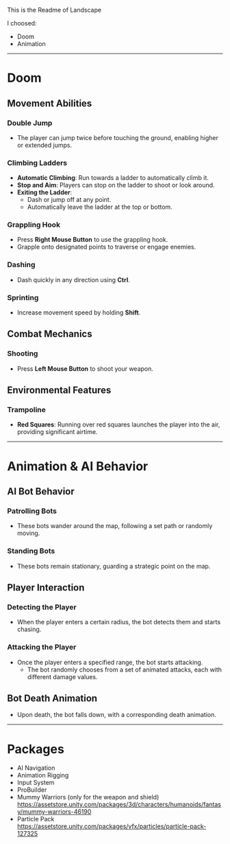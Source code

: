 This is the Readme of Landscape

I choosed:

- Doom
- Animation 

---

# Doom

## Movement Abilities
### Double Jump
- The player can jump twice before touching the ground, enabling higher or extended jumps.

### Climbing Ladders
- **Automatic Climbing**: Run towards a ladder to automatically climb it.
- **Stop and Aim**: Players can stop on the ladder to shoot or look around.
- **Exiting the Ladder**:
  - Dash or jump off at any point.
  - Automatically leave the ladder at the top or bottom.

### Grappling Hook
- Press **Right Mouse Button** to use the grappling hook.
- Grapple onto designated points to traverse or engage enemies.

### Dashing
- Dash quickly in any direction using **Ctrl**.

### Sprinting
- Increase movement speed by holding **Shift**.

## Combat Mechanics
### Shooting
- Press **Left Mouse Button** to shoot your weapon.

## Environmental Features
### Trampoline
- **Red Squares**: Running over red squares launches the player into the air, providing significant airtime.

---

# Animation & AI Behavior

## AI Bot Behavior
### Patrolling Bots
- These bots wander around the map, following a set path or randomly moving.

### Standing Bots
- These bots remain stationary, guarding a strategic point on the map.

## Player Interaction
### Detecting the Player
- When the player enters a certain radius, the bot detects them and starts chasing.

### Attacking the Player
- Once the player enters a specified range, the bot starts attacking.
  - The bot randomly chooses from a set of animated attacks, each with different damage values.

## Bot Death Animation
- Upon death, the bot falls down, with a corresponding death animation.

---

# Packages

- AI Navigation
- Animation Rigging
- Input System
- ProBuilder
- Mummy Warriors (only for the weapon and shield) https://assetstore.unity.com/packages/3d/characters/humanoids/fantasy/mummy-warriors-46190
- Particle Pack https://assetstore.unity.com/packages/vfx/particles/particle-pack-127325